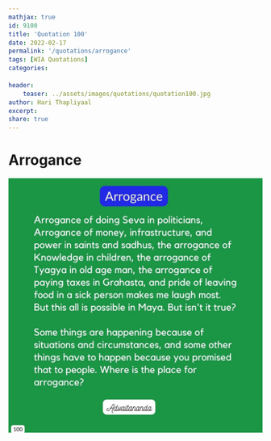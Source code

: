 ```yaml
---
mathjax: true
id: 9100
title: 'Quotation 100'
date: 2022-02-17
permalink: '/quotations/arrogance'
tags: [WIA Quotations] 
categories: 

header:
    teaser: ../assets/images/quotations/quotation100.jpg
author: Hari Thapliyaal 
excerpt:
share: true 
---
```


# Arrogance

![Arrogance](../assets/images/quotations/quotation100.jpg)
